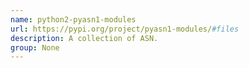 ```yaml
---
name: python2-pyasn1-modules
url: https://pypi.org/project/pyasn1-modules/#files
description: A collection of ASN.
group: None
---
```

